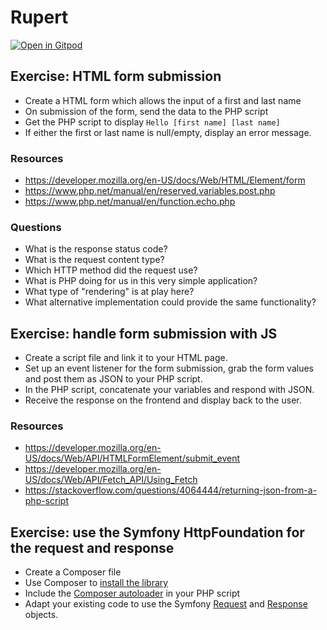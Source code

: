 # Rupert

[![Open in Gitpod](https://gitpod.io/button/open-in-gitpod.svg)](https://gitpod.io/#https://github.com/agilecollective/rupert)

## Exercise: HTML form submission

- Create a HTML form which allows the input of a first and last name
- On submission of the form, send the data to the PHP script
- Get the PHP script to display `Hello [first name] [last name]`
- If either the first or last name is null/empty, display an error message.

### Resources
- https://developer.mozilla.org/en-US/docs/Web/HTML/Element/form
- https://www.php.net/manual/en/reserved.variables.post.php
- https://www.php.net/manual/en/function.echo.php

### Questions
- What is the response status code?
- What is the request content type?
- Which HTTP method did the request use?
- What is PHP doing for us in this very simple application?
- What type of "rendering" is at play here?
- What alternative implementation could provide the same functionality?

## Exercise: handle form submission with JS

- Create a script file and link it to your HTML page.
- Set up an event listener for the form submission, grab the form values and post them as JSON to your PHP script.
- In the PHP script, concatenate your variables and respond with JSON.
- Receive the response on the frontend and display back to the user.

### Resources
- https://developer.mozilla.org/en-US/docs/Web/API/HTMLFormElement/submit_event
- https://developer.mozilla.org/en-US/docs/Web/API/Fetch_API/Using_Fetch
- https://stackoverflow.com/questions/4064444/returning-json-from-a-php-script

## Exercise: use the Symfony HttpFoundation for the request and response

- Create a Composer file
- Use Composer to [install the library](https://symfony.com/doc/current/components/http_foundation.html#installation)
- Include the [Composer autoloader](https://getcomposer.org/doc/01-basic-usage.md#autoloading) in your PHP script
- Adapt your existing code to use the Symfony [Request](https://symfony.com/doc/current/components/http_foundation.html#request) and [Response](https://symfony.com/doc/current/components/http_foundation.html#response) objects.
